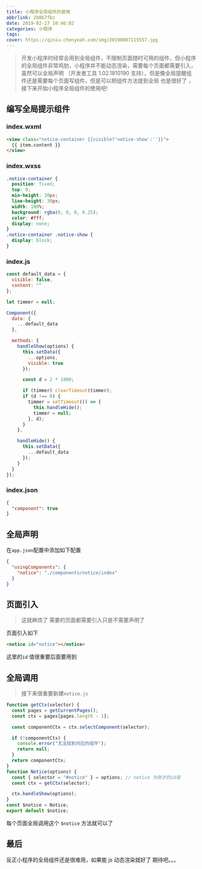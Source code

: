 ```yaml
---
title: 小程序全局组件的使用
abbrlink: 2b067fbc
date: 2019-02-27 10:46:02
categories: 小程序
tags:
cover: https://qiniu.chenyeah.com/img/20190807115557.jpg
---
```


> 开发小程序时经常会用到全局组件，不限制页面随时可用的组件，但小程序的全局组件非常鸡肋，小程序并不能动态渲染，需要每个页面都需要引入，虽然可以全局声明 （开发者工具 1.02.1810190 支持），但是像全局提醒组件还是需要每个页面写组件，但是可以把组件方法提到全局 也是很好了 ，接下来开始小程序全局组件的使用吧!

## 编写全局提示组件

### index.wxml

```html
<view class="notice-container {{visible?'notice-show':''}}">
  {{ item.content }}
</view>
```

### index.wxss

```css
.notice-container {
  position: fixed;
  top: 0;
  min-height: 30px;
  line-height: 30px;
  width: 100%;
  background: rgba(0, 0, 0, 0.25);
  color: #fff;
  display: none;
}
.notice-container .notice-show {
  display: block;
}
```

### index.js

```js
const default_data = {
  visible: false,
  content: ""
};

let timmer = null;

Component({
  data: {
    ...default_data
  },

  methods: {
    handleShow(options) {
      this.setData({
        ...options,
        visible: true
      });

      const d = 2 * 1000;

      if (timmer) clearTimeout(timmer);
      if (d !== 0) {
        timmer = setTimeout(() => {
          this.handleHide();
          timmer = null;
        }, d);
      }
    },

    handleHide() {
      this.setData({
        ...default_data
      });
    }
  }
});
```

### index.json

```json
{
  "component": true
}
```

## 全局声明

在`app.json`配置中添加如下配置

```json
{
  "usingComponents": {
    "notice": "./components/notice/index"
  }
}
```

## 页面引入

> 这就麻烦了 需要的页面都需要引入只是不需要声明了

页面引入如下

```html
<notice id="notice"></notice>
```

这里的`id` 值很重要后面要用到

## 全局调用

> 接下来很重要新建`notice.js`

```js
function getCtx(selector) {
  const pages = getCurrentPages();
  const ctx = pages[pages.length - 1];

  const componentCtx = ctx.selectComponent(selector);

  if (!componentCtx) {
    console.error("无法找到对应的组件");
    return null;
  }
  return componentCtx;
}
function Notice(options) {
  const { selector = "#notice" } = options; // notice 为刚才的id值
  const ctx = getCtx(selector);

  ctx.handleShow(options);
}
const $notice = Notice;
export default $notice;
```

每个页面全局调用这个 `$notice` 方法就可以了

## 最后

反正小程序的全局组件还是很难用，如果能 js 动态渲染就好了 期待吧。。。
